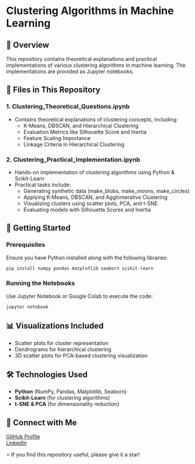 # Clustering Algorithms in Machine Learning

## 📌 Overview

This repository contains theoretical explanations and practical implementations of various clustering algorithms in machine learning. The implementations are provided as Jupyter notebooks.

## 📂 Files in This Repository

### 1. **Clustering\_Theoretical\_Questions.ipynb**

- Contains theoretical explanations of clustering concepts, including:
  - K-Means, DBSCAN, and Hierarchical Clustering
  - Evaluation Metrics like Silhouette Score and Inertia
  - Feature Scaling Importance
  - Linkage Criteria in Hierarchical Clustering

### 2. **Clustering\_Practical\_Implementation.ipynb**

- Hands-on implementation of clustering algorithms using Python & Scikit-Learn
- Practical tasks include:
  - Generating synthetic data (make\_blobs, make\_moons, make\_circles)
  - Applying K-Means, DBSCAN, and Agglomerative Clustering
  - Visualizing clusters using scatter plots, PCA, and t-SNE
  - Evaluating models with Silhouette Scores and Inertia

## 🚀 Getting Started

### Prerequisites

Ensure you have Python installed along with the following libraries:

```bash
pip install numpy pandas matplotlib seaborn scikit-learn
```

### Running the Notebooks

Use Jupyter Notebook or Google Colab to execute the code:

```bash
jupyter notebook
```

## 📊 Visualizations Included

- Scatter plots for cluster representation
- Dendrograms for hierarchical clustering
- 3D scatter plots for PCA-based clustering visualization

## 🛠 Technologies Used

- **Python** (NumPy, Pandas, Matplotlib, Seaborn)
- **Scikit-Learn** (for clustering algorithms)
- **t-SNE & PCA** (for dimensionality reduction)

## 🔗 Connect with Me

[GitHub Profile](https://github.com/Amanyadav-07)\
[LinkedIn](https://www.linkedin.com/in/aman-yadav-6b64b6253/)

⭐ If you find this repository useful, please give it a star!
